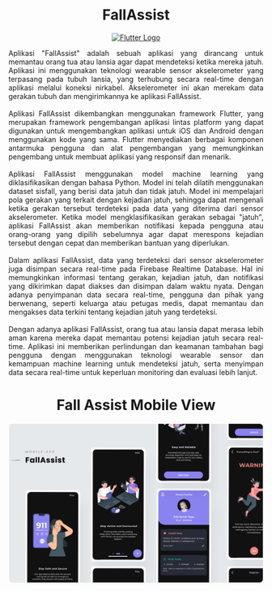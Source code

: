 <div align="center">
  
# FallAssist

<p align="center">
  <a href="https://flutter.dev" target="_blank">
    <img src="[https://upload.wikimedia.org/wikipedia/commons/1/17/Google-flutter-logo.png](https://w7.pngwing.com/pngs/67/315/png-transparent-flutter-hd-logo-thumbnail.png)" width="400" alt="Flutter Logo">
  </a>
</p>



</div>

<div align="justify">
Aplikasi "FallAssist" adalah sebuah aplikasi yang dirancang untuk memantau orang tua atau lansia agar dapat mendeteksi ketika mereka jatuh. Aplikasi ini menggunakan teknologi wearable sensor akselerometer yang terpasang pada tubuh lansia, yang terhubung secara real-time dengan aplikasi melalui koneksi nirkabel. Akselerometer ini akan merekam data gerakan tubuh dan mengirimkannya ke aplikasi FallAssist.
<br><br>
  Aplikasi FallAssist dikembangkan menggunakan framework Flutter, yang merupakan framework pengembangan aplikasi lintas platform yang dapat digunakan untuk mengembangkan aplikasi untuk iOS dan Android dengan menggunakan kode yang sama. Flutter menyediakan berbagai komponen antarmuka pengguna dan alat pengembangan yang memungkinkan pengembang untuk membuat aplikasi yang responsif dan menarik.
<br><br>
  Aplikasi FallAssist menggunakan model machine learning yang diklasifikasikan dengan bahasa Python. Model ini telah dilatih menggunakan dataset sisfall, yang berisi data jatuh dan tidak jatuh. Model ini mempelajari pola gerakan yang terkait dengan kejadian jatuh, sehingga dapat mengenali ketika gerakan tersebut terdeteksi pada data yang diterima dari sensor akselerometer. Ketika model mengklasifikasikan gerakan sebagai "jatuh", aplikasi FallAssist akan memberikan notifikasi kepada pengguna atau orang-orang yang dipilih sebelumnya agar dapat merespons kejadian tersebut dengan cepat dan memberikan bantuan yang diperlukan.
<br><br>
  Dalam aplikasi FallAssist, data yang terdeteksi dari sensor akselerometer juga disimpan secara real-time pada Firebase Realtime Database. Hal ini memungkinkan informasi tentang gerakan, kejadian jatuh, dan notifikasi yang dikirimkan dapat diakses dan disimpan dalam waktu nyata. Dengan adanya penyimpanan data secara real-time, pengguna dan pihak yang berwenang, seperti keluarga atau petugas medis, dapat memantau dan mengakses data terkini tentang kejadian jatuh yang terdeteksi.
<br><br>
  Dengan adanya aplikasi FallAssist, orang tua atau lansia dapat merasa lebih aman karena mereka dapat memantau potensi kejadian jatuh secara real-time. Aplikasi ini memberikan perlindungan dan keamanan tambahan bagi pengguna dengan menggunakan teknologi wearable sensor dan kemampuan machine learning untuk mendeteksi jatuh, serta menyimpan data secara real-time untuk keperluan monitoring dan evaluasi lebih lanjut.
</div>
<div align="center">
  
# Fall Assist Mobile View
  
</div>

<img src="info2.png" />

